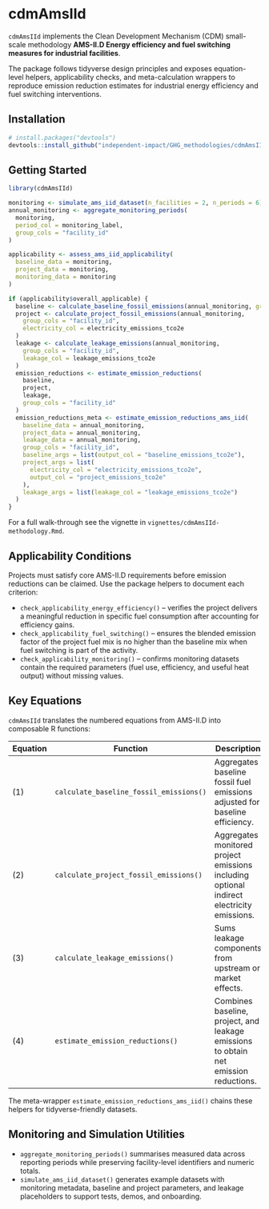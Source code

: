 # cdmAmsIId

`cdmAmsIId` implements the Clean Development Mechanism (CDM) small-scale methodology **AMS-II.D Energy efficiency and fuel switching measures for industrial facilities**.

The package follows tidyverse design principles and exposes equation-level helpers, applicability checks, and meta-calculation wrappers to reproduce emission reduction estimates for industrial energy efficiency and fuel switching interventions.

## Installation

```r
# install.packages("devtools")
devtools::install_github("independent-impact/GHG_methodologies/cdmAmsIId")
```

## Getting Started

```r
library(cdmAmsIId)

monitoring <- simulate_ams_iid_dataset(n_facilities = 2, n_periods = 6)
annual_monitoring <- aggregate_monitoring_periods(
  monitoring,
  period_col = monitoring_label,
  group_cols = "facility_id"
)

applicability <- assess_ams_iid_applicability(
  baseline_data = monitoring,
  project_data = monitoring,
  monitoring_data = monitoring
)

if (applicability$overall_applicable) {
  baseline <- calculate_baseline_fossil_emissions(annual_monitoring, group_cols = "facility_id")
  project <- calculate_project_fossil_emissions(annual_monitoring,
    group_cols = "facility_id",
    electricity_col = electricity_emissions_tco2e
  )
  leakage <- calculate_leakage_emissions(annual_monitoring,
    group_cols = "facility_id",
    leakage_col = leakage_emissions_tco2e
  )
  emission_reductions <- estimate_emission_reductions(
    baseline,
    project,
    leakage,
    group_cols = "facility_id"
  )
  emission_reductions_meta <- estimate_emission_reductions_ams_iid(
    baseline_data = annual_monitoring,
    project_data = annual_monitoring,
    leakage_data = annual_monitoring,
    group_cols = "facility_id",
    baseline_args = list(output_col = "baseline_emissions_tco2e"),
    project_args = list(
      electricity_col = "electricity_emissions_tco2e",
      output_col = "project_emissions_tco2e"
    ),
    leakage_args = list(leakage_col = "leakage_emissions_tco2e")
  )
}
```

For a full walk-through see the vignette in `vignettes/cdmAmsIId-methodology.Rmd`.

## Applicability Conditions

Projects must satisfy core AMS-II.D requirements before emission reductions can be claimed. Use the package helpers to document each criterion:

- `check_applicability_energy_efficiency()` – verifies the project delivers a meaningful reduction in specific fuel consumption after accounting for efficiency gains.
- `check_applicability_fuel_switching()` – ensures the blended emission factor of the project fuel mix is no higher than the baseline mix when fuel switching is part of the activity.
- `check_applicability_monitoring()` – confirms monitoring datasets contain the required parameters (fuel use, efficiency, and useful heat output) without missing values.

## Key Equations

`cdmAmsIId` translates the numbered equations from AMS-II.D into composable R functions:

| Equation | Function | Description |
|----------|----------|-------------|
| (1) | `calculate_baseline_fossil_emissions()` | Aggregates baseline fossil fuel emissions adjusted for baseline efficiency. |
| (2) | `calculate_project_fossil_emissions()` | Aggregates monitored project emissions including optional indirect electricity emissions. |
| (3) | `calculate_leakage_emissions()` | Sums leakage components from upstream or market effects. |
| (4) | `estimate_emission_reductions()` | Combines baseline, project, and leakage emissions to obtain net emission reductions. |

The meta-wrapper `estimate_emission_reductions_ams_iid()` chains these helpers for tidyverse-friendly datasets.

## Monitoring and Simulation Utilities

- `aggregate_monitoring_periods()` summarises measured data across reporting periods while preserving facility-level identifiers and numeric totals.
- `simulate_ams_iid_dataset()` generates example datasets with monitoring metadata, baseline and project parameters, and leakage placeholders to support tests, demos, and onboarding.
